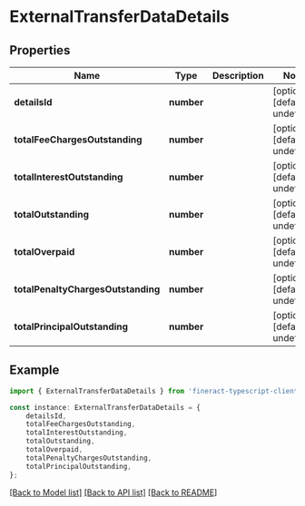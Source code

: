 # ExternalTransferDataDetails


## Properties

Name | Type | Description | Notes
------------ | ------------- | ------------- | -------------
**detailsId** | **number** |  | [optional] [default to undefined]
**totalFeeChargesOutstanding** | **number** |  | [optional] [default to undefined]
**totalInterestOutstanding** | **number** |  | [optional] [default to undefined]
**totalOutstanding** | **number** |  | [optional] [default to undefined]
**totalOverpaid** | **number** |  | [optional] [default to undefined]
**totalPenaltyChargesOutstanding** | **number** |  | [optional] [default to undefined]
**totalPrincipalOutstanding** | **number** |  | [optional] [default to undefined]

## Example

```typescript
import { ExternalTransferDataDetails } from 'fineract-typescript-client';

const instance: ExternalTransferDataDetails = {
    detailsId,
    totalFeeChargesOutstanding,
    totalInterestOutstanding,
    totalOutstanding,
    totalOverpaid,
    totalPenaltyChargesOutstanding,
    totalPrincipalOutstanding,
};
```

[[Back to Model list]](../README.md#documentation-for-models) [[Back to API list]](../README.md#documentation-for-api-endpoints) [[Back to README]](../README.md)
